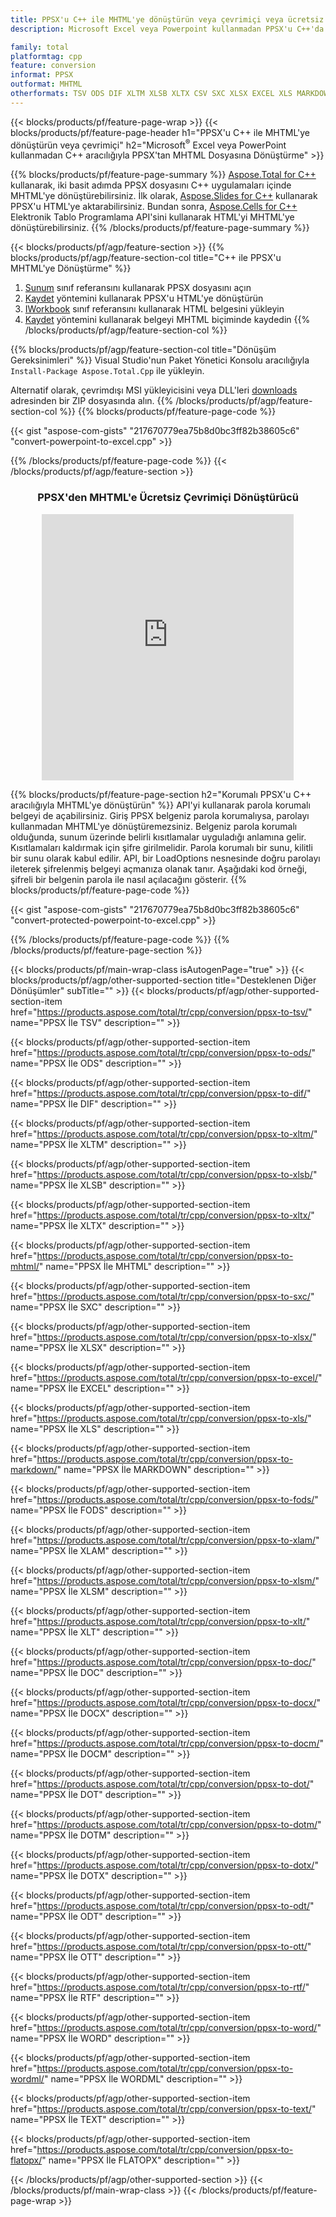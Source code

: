 ```yaml
---
title: PPSX'u C++ ile MHTML'ye dönüştürün veya çevrimiçi veya ücretsiz Çevrimiçi Dönüştürücü ile
description: Microsoft Excel veya Powerpoint kullanmadan PPSX'u C++'da MHTML'ye aktarın veya çevrimiçi. Kodu entegre etmeden önce ücretsiz POT'den CSV'e çevrimiçi dönüştürücüyü hızlı bir şekilde test edin.

family: total
platformtag: cpp
feature: conversion
informat: PPSX
outformat: MHTML
otherformats: TSV ODS DIF XLTM XLSB XLTX CSV SXC XLSX EXCEL XLS MARKDOWN FODS XLAM XLSM XLT DOC DOCX DOCM DOT DOTM DOTX ODT OTT RTF WORD WORDML TEXT FLATOPX
---
```

{{< blocks/products/pf/feature-page-wrap >}}
{{< blocks/products/pf/feature-page-header h1="PPSX'u C++ ile MHTML'ye dönüştürün veya çevrimiçi" h2="Microsoft<sup>&reg;</sup> Excel veya PowerPoint kullanmadan C++ aracılığıyla PPSX'tan MHTML Dosyasına Dönüştürme" >}}

{{% blocks/products/pf/feature-page-summary %}}
[Aspose.Total for C++](https://products.aspose.com/total/cpp/) kullanarak, iki basit adımda PPSX dosyasını C++ uygulamaları içinde MHTML'ye dönüştürebilirsiniz. İlk olarak, [Aspose.Slides for C++](https://products.aspose.com/slides/cpp/) kullanarak PPSX'u HTML'ye aktarabilirsiniz. Bundan sonra, [Aspose.Cells for C++](https://products.aspose.com/cells/cpp/) Elektronik Tablo Programlama API'sini kullanarak HTML'yi MHTML'ye dönüştürebilirsiniz. 
{{% /blocks/products/pf/feature-page-summary  %}}

{{< blocks/products/pf/agp/feature-section >}}
{{% blocks/products/pf/agp/feature-section-col title="C++ ile PPSX'u MHTML'ye Dönüştürme" %}}
1. [Sunum](https://reference.aspose.com/slides/cpp/class/aspose.slides.presentation) sınıf referansını kullanarak PPSX dosyasını açın
2. [Kaydet](https://reference.aspose.com/slides/cpp/class/aspose.slides.presentation#a06fe2a156063c8c3e5ada2713bb697ba) yöntemini kullanarak PPSX'u HTML'ye dönüştürün
3. [IWorkbook](https://reference.aspose.com/cells/cpp/class/aspose.cells.i_workbook) sınıf referansını kullanarak HTML belgesini yükleyin
4. [Kaydet](https://reference.aspose.com/cells/cpp/class/aspose.cells.i_workbook#a5dc7de23f7ceba76a05dc1d49f51502e) yöntemini kullanarak belgeyi MHTML biçiminde kaydedin
{{% /blocks/products/pf/agp/feature-section-col %}}

{{% blocks/products/pf/agp/feature-section-col title="Dönüşüm Gereksinimleri" %}}
Visual Studio'nun Paket Yönetici Konsolu aracılığıyla ```Install-Package Aspose.Total.Cpp``` ile yükleyin.

Alternatif olarak, çevrimdışı MSI yükleyicisini veya DLL'leri [downloads](https://releases.aspose.com/total/cpp) adresinden bir ZIP dosyasında alın.
{{% /blocks/products/pf/agp/feature-section-col %}}
{{% blocks/products/pf/feature-page-code %}}

{{< gist "aspose-com-gists" "217670779ea75b8d0bc3ff82b38605c6" "convert-powerpoint-to-excel.cpp" >}}



{{% /blocks/products/pf/feature-page-code %}}
{{< /blocks/products/pf/agp/feature-section >}}
<div class="container-fluid agp-content bg-white aboutfile box-1 vh100 section nopbtm">
<div class=container>
<div class=row>
<div class="demobox tc col-md-12 padding-0" align="center">

<h3>PPSX'den MHTML'e Ücretsiz Çevrimiçi Dönüştürücü</h3>

<iframe style="border: none; height: 426px;" scrolling="no" src="https://total-conversion-app-65z5r2lp.qa.k8s.dynabic.com/?to=mhtml&from=ppsx" id="child-iframe" width="80%"></iframe>

</div></div>
</div></div>

{{% blocks/products/pf/feature-page-section  h2="Korumalı PPSX'u C++ aracılığıyla MHTML'ye dönüştürün" %}}
API'yi kullanarak parola korumalı belgeyi de açabilirsiniz. Giriş PPSX belgeniz parola korumalıysa, parolayı kullanmadan MHTML'ye dönüştüremezsiniz. Belgeniz parola korumalı olduğunda, sunum üzerinde belirli kısıtlamalar uyguladığı anlamına gelir. Kısıtlamaları kaldırmak için şifre girilmelidir. Parola korumalı bir sunu, kilitli bir sunu olarak kabul edilir. API, bir LoadOptions nesnesinde doğru parolayı ileterek şifrelenmiş belgeyi açmanıza olanak tanır. Aşağıdaki kod örneği, şifreli bir belgenin parola ile nasıl açılacağını gösterir.
{{% blocks/products/pf/feature-page-code %}}

{{< gist "aspose-com-gists" "217670779ea75b8d0bc3ff82b38605c6" "convert-protected-powerpoint-to-excel.cpp" >}}

{{% /blocks/products/pf/feature-page-code  %}}
{{% /blocks/products/pf/feature-page-section %}}

{{< blocks/products/pf/main-wrap-class isAutogenPage="true" >}}
{{< blocks/products/pf/agp/other-supported-section title="Desteklenen Diğer Dönüşümler" subTitle="" >}}
{{< blocks/products/pf/agp/other-supported-section-item href="https://products.aspose.com/total/tr/cpp/conversion/ppsx-to-tsv/" name="PPSX İle TSV" description="" >}}

{{< blocks/products/pf/agp/other-supported-section-item href="https://products.aspose.com/total/tr/cpp/conversion/ppsx-to-ods/" name="PPSX İle ODS" description="" >}}

{{< blocks/products/pf/agp/other-supported-section-item href="https://products.aspose.com/total/tr/cpp/conversion/ppsx-to-dif/" name="PPSX İle DIF" description="" >}}

{{< blocks/products/pf/agp/other-supported-section-item href="https://products.aspose.com/total/tr/cpp/conversion/ppsx-to-xltm/" name="PPSX İle XLTM" description="" >}}

{{< blocks/products/pf/agp/other-supported-section-item href="https://products.aspose.com/total/tr/cpp/conversion/ppsx-to-xlsb/" name="PPSX İle XLSB" description="" >}}

{{< blocks/products/pf/agp/other-supported-section-item href="https://products.aspose.com/total/tr/cpp/conversion/ppsx-to-xltx/" name="PPSX İle XLTX" description="" >}}

{{< blocks/products/pf/agp/other-supported-section-item href="https://products.aspose.com/total/tr/cpp/conversion/ppsx-to-mhtml/" name="PPSX İle MHTML" description="" >}}

{{< blocks/products/pf/agp/other-supported-section-item href="https://products.aspose.com/total/tr/cpp/conversion/ppsx-to-sxc/" name="PPSX İle SXC" description="" >}}

{{< blocks/products/pf/agp/other-supported-section-item href="https://products.aspose.com/total/tr/cpp/conversion/ppsx-to-xlsx/" name="PPSX İle XLSX" description="" >}}

{{< blocks/products/pf/agp/other-supported-section-item href="https://products.aspose.com/total/tr/cpp/conversion/ppsx-to-excel/" name="PPSX İle EXCEL" description="" >}}

{{< blocks/products/pf/agp/other-supported-section-item href="https://products.aspose.com/total/tr/cpp/conversion/ppsx-to-xls/" name="PPSX İle XLS" description="" >}}

{{< blocks/products/pf/agp/other-supported-section-item href="https://products.aspose.com/total/tr/cpp/conversion/ppsx-to-markdown/" name="PPSX İle MARKDOWN" description="" >}}

{{< blocks/products/pf/agp/other-supported-section-item href="https://products.aspose.com/total/tr/cpp/conversion/ppsx-to-fods/" name="PPSX İle FODS" description="" >}}

{{< blocks/products/pf/agp/other-supported-section-item href="https://products.aspose.com/total/tr/cpp/conversion/ppsx-to-xlam/" name="PPSX İle XLAM" description="" >}}

{{< blocks/products/pf/agp/other-supported-section-item href="https://products.aspose.com/total/tr/cpp/conversion/ppsx-to-xlsm/" name="PPSX İle XLSM" description="" >}}

{{< blocks/products/pf/agp/other-supported-section-item href="https://products.aspose.com/total/tr/cpp/conversion/ppsx-to-xlt/" name="PPSX İle XLT" description="" >}}

{{< blocks/products/pf/agp/other-supported-section-item href="https://products.aspose.com/total/tr/cpp/conversion/ppsx-to-doc/" name="PPSX İle DOC" description="" >}}

{{< blocks/products/pf/agp/other-supported-section-item href="https://products.aspose.com/total/tr/cpp/conversion/ppsx-to-docx/" name="PPSX İle DOCX" description="" >}}

{{< blocks/products/pf/agp/other-supported-section-item href="https://products.aspose.com/total/tr/cpp/conversion/ppsx-to-docm/" name="PPSX İle DOCM" description="" >}}

{{< blocks/products/pf/agp/other-supported-section-item href="https://products.aspose.com/total/tr/cpp/conversion/ppsx-to-dot/" name="PPSX İle DOT" description="" >}}

{{< blocks/products/pf/agp/other-supported-section-item href="https://products.aspose.com/total/tr/cpp/conversion/ppsx-to-dotm/" name="PPSX İle DOTM" description="" >}}

{{< blocks/products/pf/agp/other-supported-section-item href="https://products.aspose.com/total/tr/cpp/conversion/ppsx-to-dotx/" name="PPSX İle DOTX" description="" >}}

{{< blocks/products/pf/agp/other-supported-section-item href="https://products.aspose.com/total/tr/cpp/conversion/ppsx-to-odt/" name="PPSX İle ODT" description="" >}}

{{< blocks/products/pf/agp/other-supported-section-item href="https://products.aspose.com/total/tr/cpp/conversion/ppsx-to-ott/" name="PPSX İle OTT" description="" >}}

{{< blocks/products/pf/agp/other-supported-section-item href="https://products.aspose.com/total/tr/cpp/conversion/ppsx-to-rtf/" name="PPSX İle RTF" description="" >}}

{{< blocks/products/pf/agp/other-supported-section-item href="https://products.aspose.com/total/tr/cpp/conversion/ppsx-to-word/" name="PPSX İle WORD" description="" >}}

{{< blocks/products/pf/agp/other-supported-section-item href="https://products.aspose.com/total/tr/cpp/conversion/ppsx-to-wordml/" name="PPSX İle WORDML" description="" >}}

{{< blocks/products/pf/agp/other-supported-section-item href="https://products.aspose.com/total/tr/cpp/conversion/ppsx-to-text/" name="PPSX İle TEXT" description="" >}}

{{< blocks/products/pf/agp/other-supported-section-item href="https://products.aspose.com/total/tr/cpp/conversion/ppsx-to-flatopx/" name="PPSX İle FLATOPX" description="" >}}


{{< /blocks/products/pf/agp/other-supported-section >}}
{{< /blocks/products/pf/main-wrap-class >}}
{{< /blocks/products/pf/feature-page-wrap >}}
